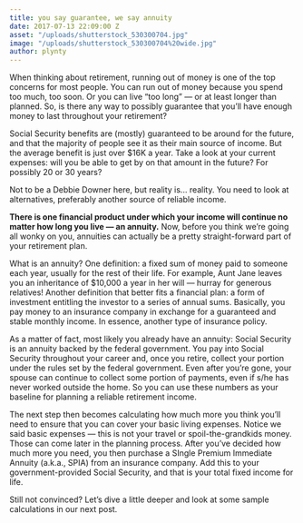 ```yaml
---
title: you say guarantee, we say annuity
date: 2017-07-13 22:09:00 Z
asset: "/uploads/shutterstock_530300704.jpg"
image: "/uploads/shutterstock_530300704%20wide.jpg"
author: plynty
---
```


When thinking about retirement, running out of money is one of the top concerns for most people. You can run out of money because you spend too much, too soon. Or you can live “too long” — or at least longer than planned. So, is there any way to possibly guarantee that you’ll have enough money to last throughout your retirement?

Social Security benefits are (mostly) guaranteed to be around for the future, and that the majority of people see it as their main source of income. But the average benefit is just over $16K a year. Take a look at your current expenses: will you be able to get by on that amount in the future? For possibly 20 or 30 years?

Not to be a Debbie Downer here, but reality is... reality. You need to look at alternatives, preferably another source of reliable income. 

**There is one financial product under which your income will continue no matter how long you live — an annuity.** Now, before you think we’re going all wonky on you, annuities can actually be a pretty straight-forward part of your retirement plan.
 
What is an annuity? One definition: a fixed sum of money paid to someone each year, usually for the rest of their life. For example, Aunt Jane leaves you an inheritance of $10,000 a year in her will — hurray for generous relatives! Another definition that better fits a financial plan: a form of investment entitling the investor to a series of annual sums. Basically, you pay money to an insurance company in exchange for a guaranteed and stable monthly income. In essence, another type of insurance policy.

As a matter of fact, most likely you already have an annuity: Social Security is an annuity backed by the federal government. You pay into Social Security throughout your career and, once you retire, collect your portion under the rules set by the federal government. Even after you’re gone, your spouse can continue to collect some portion of payments, even if s/he has never worked outside the home. So you can use these numbers as your baseline for planning a reliable retirement income.

The next step then becomes calculating how much more you think you’ll need to ensure that you can cover your basic living expenses. Notice we said basic expenses — this is not your travel or spoil-the-grandkids money. Those can come later in the planning process. After you’ve decided how much more you need, you then purchase a SIngle Premium Immediate Annuity (a.k.a., SPIA) from an insurance company. Add this to your government-provided Social Security, and that is your total fixed income for life.

Still not convinced? Let’s dive a little deeper and look at some sample calculations in our next post.